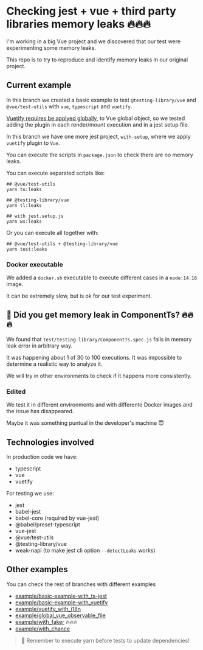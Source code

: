 # Checking jest + vue + third party libraries memory leaks 🔥🔥🔥

I'm working in a big Vue project and we discovered that our test were experimenting some memory leaks.

This repo is to try to reproduce and identify memory leaks in our original project.

## Current example

In this branch we created a basic example to test `@testing-library/vue` and `@vue/test-utils` with `vue`, `typescript` and `vuetify`.

[Vuetify requires be applyed globally](https://vuetifyjs.com/en/getting-started/unit-testing/#bootstrapping-vuetify), to Vue global object, so we tested adding the plugin in each render/mount execution and in a jest setup file.

In this branch we have one more jest project, `with-setup`, where we apply `vuetify` plugin to `Vue`.

You can execute the scripts in `package.json` to check there are no memory leaks.

You can execute separated scripts like:

```
## @vue/test-utils
yarn tu:leaks

## @testing-library/vue
yarn tl:leaks

## with jest.setup.js
yarn ws:leaks
```

Or you can execute all together with:

```
## @vue/test-utils + @testing-library/vue
yarn test:leaks
```

### Docker executable

We added a `docker.sh` executable to execute different cases in a `node:14.16` image.

It can be extremely slow, but is ok for our test experiment.

## 🤔 Did you get memory leak in ComponentTs? 🔥🔥🔥

We found that `test/testing-library/ComponentTs.spec.js` fails in memory leak error in arbitrary way.

It was happening about 1 of 30 to 100 executions. It was impossible to determine a realistic way to analyze it.

We will try in other environments to check if it happens more consistently.

### Edited

We test it in different environments and with differente Docker images and the issue has disappeared.

Maybe it was something puntual in the developer's machine 😇

## Technologies involved

In production code we have:

- typescript
- vue
- vuetify

For testing we use:

- jest
- babel-jest
- babel-core (required by vue-jest)
- @babel/preset-typescript
- vue-jest
- @vue/test-utils
- @testing-library/vue
- weak-napi (to make jest cli option `--detectLeaks` works)

## Other examples

You can check the rest of branches with different examples

- [example/basic-example-with_ts-jest](https://github.com/srbarba/testing-vue-memory-leaks/tree/example/basic-example-with_ts-jest)
- [example/basic-example-with_vuetify](https://github.com/srbarba/testing-vue-memory-leaks/tree/example/basic-example-with_vuetify)
- [example/vuetify_with_i18n](https://github.com/srbarba/testing-vue-memory-leaks/tree/example/vuetify_with_i18n)
- [example/global_vue_observable_file](https://github.com/srbarba/testing-vue-memory-leaks/tree/example/global_vue_observable_file)
- [example/with_faker](https://github.com/srbarba/testing-vue-memory-leaks/tree/example/with_faker) 🔥🔥🔥
- [example/with_chance](https://github.com/srbarba/testing-vue-memory-leaks/tree/example/with_chance)

> 📝 Remember to execute yarn before tests to update dependencies!
